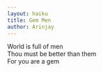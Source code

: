 ```yaml
---
layout: haiku
title: Gem Men
author: Arinjay
---
```


World is full of men<br>
Thou must be better than them<br>
For you are a gem<br>